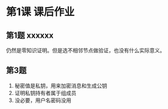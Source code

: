 # 第1课 课后作业

## 第1题 xxxxxx

仍然是零知识证明。但是选不相邻节点做验证，也没有什么实际意义。

## 第3题
1. 秘密值是私钥，用来加密消息和生成公钥
2. 证明私钥持有者属于组成员
3. 没必要，用户名密码没用
